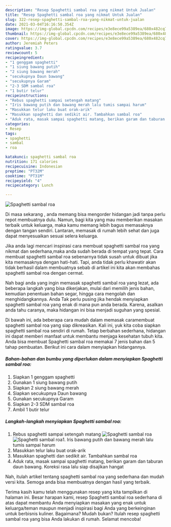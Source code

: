 ```yaml
---
description: "Resep Spaghetti sambal roa yang nikmat Untuk Jualan"
title: "Resep Spaghetti sambal roa yang nikmat Untuk Jualan"
slug: 322-resep-spaghetti-sambal-roa-yang-nikmat-untuk-jualan
date: 2021-03-04T16:16:50.354Z
image: https://img-global.cpcdn.com/recipes/e3e8ece99a5389ea/680x482cq70/spaghetti-sambal-roa-foto-resep-utama.jpg
thumbnail: https://img-global.cpcdn.com/recipes/e3e8ece99a5389ea/680x482cq70/spaghetti-sambal-roa-foto-resep-utama.jpg
cover: https://img-global.cpcdn.com/recipes/e3e8ece99a5389ea/680x482cq70/spaghetti-sambal-roa-foto-resep-utama.jpg
author: Jeremiah Peters
ratingvalue: 3.7
reviewcount: 5
recipeingredient:
- "1 genggam spaghetti"
- "1 siung bawang putih"
- "2 siung bawang merah"
- "secukupnya Daun bawang"
- "secukupnya Garam"
- "2-3 SDM sambal roa"
- "1 butir telur"
recipeinstructions:
- "Rebus spaghetti sampai setengah matang"
- "Iris bawang putih dan bawang merah lalu tumis sampai harum"
- "Masukkan telur laku buat orak-arik"
- "Masukkan spaghetti dan sedikit air. Tambahkan sambal roa"
- "Aduk rata, masak sampai spaghetti matang, berikan garam dan taburan daun bawang. Koreksi rasa lalu siap disajikan hangat"
categories:
- Resep
tags:
- spaghetti
- sambal
- roa

katakunci: spaghetti sambal roa 
nutrition: 171 calories
recipecuisine: Indonesian
preptime: "PT32M"
cooktime: "PT31M"
recipeyield: "4"
recipecategory: Lunch

---
```



![Spaghetti sambal roa](https://img-global.cpcdn.com/recipes/e3e8ece99a5389ea/680x482cq70/spaghetti-sambal-roa-foto-resep-utama.jpg)

Di masa  sekarang , anda memang bisa mengorder hidangan jadi tanpa perlu repot membuatnya dulu. Namun, bagi kita yang mau memberikan masakan terbaik untuk keluarga, maka kamu memang lebih bagus memasaknya dengan tangan sendiri. Lantaran, memasak di rumah lebih sehat dan juga dapat menyesuaikan sesuai selera keluarga.

Jika anda lagi mencari inspirasi cara membuat spaghetti sambal roa yang nikmat dan sederhana,maka anda sudah berada di tempat yang tepat. Cara membuat spaghetti sambal roa  sebenarnya tidak susah untuk dibuat jika kita memasaknya dengan hati-hati. Tapi, anda tidak perlu khawatir akan tidak berhasil dalam membuatnya 
sebab di artikel ini kita akan membahas spaghetti sambal roa dengan cermat.  



Nah bagi anda yang ingin memasak spaghetti sambal roa yang lezat, ada beberapa langkah yang bisa dikerjakan, mulai dari memilih jenis bahan, kemudian penentuan bahan segar, hingga cara mengolah dan menghidangkannya. Anda Tak perlu pusing jika hendak menyiapkan spaghetti sambal roa yang enak di mana pun anda berada. Karena, asalkan anda  tahu caranya, maka hidangan ini bisa menjadi suguhan yang spesial.

Di bawah ini, ada beberapa cara mudah dalam memasak caramembuat spaghetti sambal roa yang siap dikreasikan. Kali ini, yuk kita coba siapkan spaghetti sambal roa sendiri di rumah. Tetap berbahan sederhana, hidangan ini dapat memberi manfaat untuk membantu menjaga kesehatan tubuh kita. Anda bisa membuat Spaghetti sambal roa memakai 7 jenis bahan dan 5 tahap pembuatan. Berikut ini cara dalam menyiapkan hidangannya.

<!--inarticleads1-->

##### Bahan-bahan dan bumbu yang diperlukan dalam menyiapkan Spaghetti sambal roa:

1. Siapkan 1 genggam spaghetti
1. Gunakan 1 siung bawang putih
1. Siapkan 2 siung bawang merah
1. Siapkan secukupnya Daun bawang
1. Gunakan secukupnya Garam
1. Siapkan 2-3 SDM sambal roa
1. Ambil 1 butir telur




<!--inarticleads2-->

##### Langkah-langkah menyiapkan Spaghetti sambal roa:

1. Rebus spaghetti sampai setengah matang
<img src="https://img-global.cpcdn.com/steps/176703518eef684f/160x128cq70/spaghetti-sambal-roa-langkah-memasak-1-foto.jpg" alt="Spaghetti sambal roa"><img src="https://img-global.cpcdn.com/steps/eab6aca9ccc3d419/160x128cq70/spaghetti-sambal-roa-langkah-memasak-1-foto.jpg" alt="Spaghetti sambal roa">1. Iris bawang putih dan bawang merah lalu tumis sampai harum
1. Masukkan telur laku buat orak-arik
1. Masukkan spaghetti dan sedikit air. Tambahkan sambal roa
1. Aduk rata, masak sampai spaghetti matang, berikan garam dan taburan daun bawang. Koreksi rasa lalu siap disajikan hangat




Nah, itulah artikel tentang  spaghetti sambal roa  yang sederhana dan mudah versi kita. Semoga anda bisa membuatnya dengan hasil yang terbaik. 

Terima kasih kamu telah menggunakan resep yang kita tampilkan di halaman ini. Besar harapan kami, resep  Spaghetti sambal roa sederhana di atas dapat membantu Anda menyiapkan masakan yang enak untuk keluarga/teman maupun menjadi inspirasi bagi Anda yang berkeinginan untuk berbisnis kuliner. Bagaimana? Mudah bukan? Itulah resep spaghetti sambal roa yang bisa Anda lakukan di rumah. Selamat mencoba!

